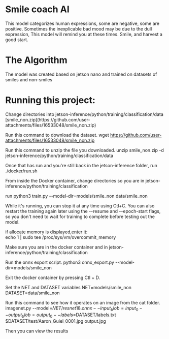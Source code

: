 <h1>Smile coach AI</h1>
This model categorizes human expressions, some are negative, some are positive. Sometimes the inexplicable bad mood may be due to the dull expression,  This model will remind you at these times. Smile, and harvest a good start.
<h1>The Algorithm</h1>
The model was created based on jetson nano and trained on datasets of smiles and non-smiles
<h1>Running this project:</h1>
Change directories into jetson-inference/python/training/classification/data
[smile_non.zip](https://github.com/user-attachments/files/16533048/smile_non.zip)

 Run this command to download the dataset. 
wget https://github.com/user-attachments/files/16533048/smile_non.zip

Run this command to unzip the file you downloaded. 
unzip smile_non.zip -d jetson-inference/python/training/classification/data

Once that has run and you're still back in the jetson-inference folder, run
./docker/run.sh

From inside the Docker container, change directories so you are in jetson-inference/python/training/classification

run
python3 train.py --model-dir=models/smile_non data/smile_non

While it's running, you can stop it at any time using Ctl+C. You can also restart the training again later using the --resume and --epoch-start flags, so you don't need to wait for training to complete before testing out the model.

if allocate memory is displayed,enter it:  
echo 1 | sudo tee /proc/sys/vm/overcommit_memory

Make sure you are in the docker container and in jetson-inference/python/training/classification
 
Run the onnx export script.
python3 onnx_export.py --model-dir=models/smile_non

Exit the docker container by pressing Ctl + D.

Set the NET and DATASET variables
NET=models/smile_non
DATASET=data/smile_non

Run this command to see how it operates on an image from the cat folder.
imagenet.py --model=$NET/resnet18.onnx --input_blob=input_0 --output_blob=output_0 --labels=$DATASET/labels.txt $DATASET/test/Aaron_Guiel_0001.jpg  output.jpg

Then you can view the results
